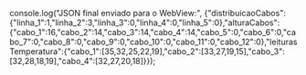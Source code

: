 console.log("JSON final enviado para o WebView:", {"distribuicaoCabos":{"linha_1":1,"linha_2":3,"linha_3":0,"linha_4":0,"linha_5":0},"alturaCabos":{"cabo_1":16,"cabo_2":14,"cabo_3":14,"cabo_4":14,"cabo_5":0,"cabo_6":0,"cabo_7":0,"cabo_8":0,"cabo_9":0,"cabo_10":0,"cabo_11":0,"cabo_12":0},"leiturasTemperatura":{"cabo_1":[35,32,25,22,19],"cabo_2":[33,27,19,15],"cabo_3":[32,28,18,19],"cabo_4":[32,27,20,18]}});
